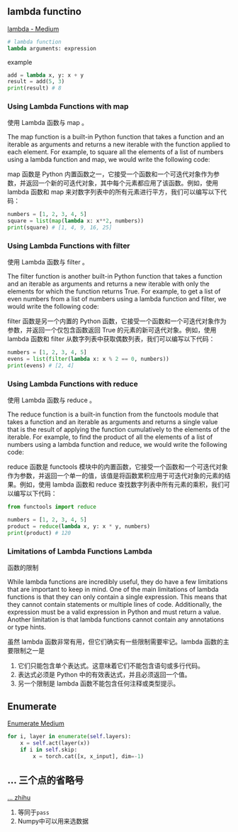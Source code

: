 ## lambda functino

[lambda - Medium](https://martinxpn.medium.com/lambda-functions-in-python-a-comprehensive-guide-to-understanding-and-using-anonymous-functions-fedcb98c999f)

```python
# lambda function
lambda arguments: expression
```

example

```python
add = lambda x, y: x + y
result = add(5, 3)
print(result) # 8
```

### Using Lambda Functions with map

使用 Lambda 函数与 map 。

The map function is a built-in Python function that takes a function and an iterable as arguments and returns a new iterable with the function applied to each element. For example, to square all the elements of a list of numbers using a lambda function and map, we would write the following code:

map 函数是 Python 内置函数之一，它接受一个函数和一个可迭代对象作为参数，并返回一个新的可迭代对象，其中每个元素都应用了该函数。例如，使用 lambda 函数和 map 来对数字列表中的所有元素进行平方，我们可以编写以下代码：

```python
numbers = [1, 2, 3, 4, 5]
square = list(map(lambda x: x**2, numbers))
print(square) # [1, 4, 9, 16, 25]
```

### Using Lambda Functions with filter

使用 Lambda 函数与 filter 。

The filter function is another built-in Python function that takes a function and an iterable as arguments and returns a new iterable with only the elements for which the function returns True. For example, to get a list of even numbers from a list of numbers using a lambda function and filter, we would write the following code:

filter 函数是另一个内置的 Python 函数，它接受一个函数和一个可迭代对象作为参数，并返回一个仅包含函数返回 True 的元素的新可迭代对象。例如，使用 lambda 函数和 filter 从数字列表中获取偶数列表，我们可以编写以下代码：

```python
numbers = [1, 2, 3, 4, 5]
evens = list(filter(lambda x: x % 2 == 0, numbers))
print(evens) # [2, 4]
```

### Using Lambda Functions with reduce

使用 Lambda 函数与 reduce 。

The reduce function is a built-in function from the functools module that takes a function and an iterable as arguments and returns a single value that is the result of applying the function cumulatively to the elements of the iterable. For example, to find the product of all the elements of a list of numbers using a lambda function and reduce, we would write the following code:

reduce 函数是 functools 模块中的内置函数，它接受一个函数和一个可迭代对象作为参数，并返回一个单一的值，该值是将函数累积应用于可迭代对象的元素的结果。例如，使用 lambda 函数和 reduce 查找数字列表中所有元素的乘积，我们可以编写以下代码：

```python
from functools import reduce

numbers = [1, 2, 3, 4, 5]
product = reduce(lambda x, y: x * y, numbers)
print(product) # 120
```

### Limitations of Lambda Functions Lambda

函数的限制

While lambda functions are incredibly useful, they do have a few limitations that are important to keep in mind. One of the main limitations of lambda functions is that they can only contain a single expression. This means that they cannot contain statements or multiple lines of code. Additionally, the expression must be a valid expression in Python and must return a value. Another limitation is that lambda functions cannot contain any annotations or type hints.

虽然 lambda 函数非常有用，但它们确实有一些限制需要牢记。lambda 函数的主要限制之一是
1. 它们只能包含单个表达式。这意味着它们不能包含语句或多行代码。
2. 表达式必须是 Python 中的有效表达式，并且必须返回一个值。
3. 另一个限制是 lambda 函数不能包含任何注释或类型提示。



## Enumerate

[Enumerate Medium](https://medium.com/towards-data-science/python-enumerate-built-in-function-acccf988d096)

```python
for i, layer in enumerate(self.layers):
    x = self.act(layer(x))
    if i in self.skip:
        x = torch.cat([x, x_input], dim=-1)
```

## ... 三个点的省略号

[... zhihu](https://zhuanlan.zhihu.com/p/264896206)

1. 等同于`pass`
2. Numpy中可以用来选数据
